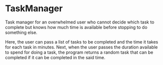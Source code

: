 # TaskManager
Task manager for an overwhelmed user who cannot decide which task to complete but knows how much time is available before stopping to do something else.

Here, the user can pass a list of tasks to be completed and the time it takes for each task in minutes. Next, when the user passes the duration available to spend for doing a task, the program returns a random task that can be completed if it can be completed in the said time. 
